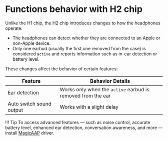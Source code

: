 # Functions behavior with H2 chip

Unlike the H1 chip, the H2 chip introduces changes to how the headphones operate:

* The headphones can detect whether they are connected to an Apple or non-Apple device.
* Only one earbud (usually the first one removed from the case) is considered `active` and reports information such as in-ear detection or battery level.

These changes affect the behavior of certain features:

| Feature                  | Behavior Details                                            |
| ------------------------ | ----------------------------------------------------------- |
| Ear detection            | Works only when the `active` earbud is removed from the ear |
| Auto switch sound output | Works with a slight delay                                   |

!!! Tip
    To access advanced features — such as noise control, accurate battery level, enhanced ear detection, conversation awareness, and more — install [MagicAAP](https://magicpods.app/magicaap/) driver.